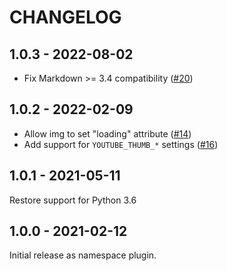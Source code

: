 CHANGELOG
=========

1.0.3 - 2022-08-02
------------------

* Fix Markdown >= 3.4 compatibility ([#20](https://github.com/pelican-plugins/liquid-tags/pull/20))

1.0.2 - 2022-02-09
------------------

* Allow img to set "loading" attribute ([#14](https://github.com/pelican-plugins/liquid-tags/pull/14))
* Add support for `YOUTUBE_THUMB_*` settings ([#16](https://github.com/pelican-plugins/liquid-tags/pull/16))

1.0.1 - 2021-05-11
------------------

Restore support for Python 3.6

1.0.0 - 2021-02-12
------------------

Initial release as namespace plugin.
